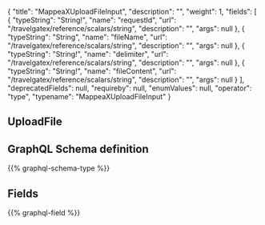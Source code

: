 {
  "title": "MappeaXUploadFileInput",
  "description": "",
  "weight": 1,
  "fields": [
    {
      "typeString": "String!",
      "name": "requestId",
      "url": "/travelgatex/reference/scalars/string",
      "description": "",
      "args": null
    },
    {
      "typeString": "String",
      "name": "fileName",
      "url": "/travelgatex/reference/scalars/string",
      "description": "",
      "args": null
    },
    {
      "typeString": "String!",
      "name": "delimiter",
      "url": "/travelgatex/reference/scalars/string",
      "description": "",
      "args": null
    },
    {
      "typeString": "String!",
      "name": "fileContent",
      "url": "/travelgatex/reference/scalars/string",
      "description": "",
      "args": null
    }
  ],
  "deprecatedFields": null,
  "requireby": null,
  "enumValues": null,
  "operator": "type",
  "typename": "MappeaXUploadFileInput"
}
## UploadFile
## GraphQL Schema definition

{{% graphql-schema-type %}}

## Fields

{{% graphql-field %}}
